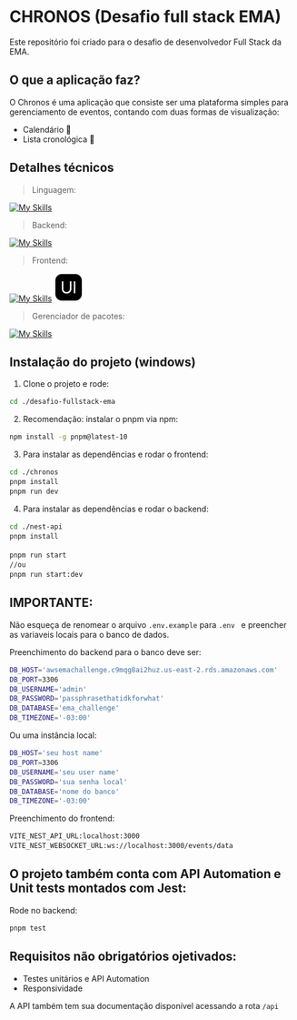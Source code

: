 # CHRONOS (Desafio full stack EMA)
Este repositório foi criado para o desafio de desenvolvedor Full Stack da EMA. 

## O que a aplicação faz?
O Chronos é uma aplicação que consiste ser uma plataforma simples para gerenciamento de eventos, contando com duas formas de visualização: 
- Calendário 📆 
- Lista cronológica 📄

## Detalhes técnicos
> Linguagem:

[![My Skills](https://skillicons.dev/icons?i=ts)](https://skillicons.dev)

> Backend:

[![My Skills](https://skillicons.dev/icons?i=mysql,nestjs)](https://skillicons.dev)

> Frontend:

[![My Skills](https://skillicons.dev/icons?i=vite)](https://skillicons.dev)
 <img src="https://raw.githubusercontent.com/heroui-inc/heroui/main/apps/docs/public/isotipo.png" alt="HeroUI logo" width="50" height="50"> 

> Gerenciador de pacotes: 

[![My Skills](https://skillicons.dev/icons?i=pnpm)](https://skillicons.dev)

##  Instalação do projeto (windows)

1. Clone o projeto e rode:
```bash
cd ./desafio-fullstack-ema
````
2. Recomendação: instalar o pnpm via npm:
```bash
npm install -g pnpm@latest-10
 ```

3. Para instalar as dependências e rodar o frontend:
```bash
cd ./chronos
pnpm install
pnpm run dev
```
4. Para instalar as dependências e rodar o backend:
```bash
cd ./nest-api
pnpm install

pnpm run start 
//ou
pnpm run start:dev
```

## IMPORTANTE:
Não esqueça de renomear o arquivo ```.env.example``` para ```.env ``` e preencher as variaveis locais para o banco de dados.

Preenchimento do backend para o banco deve ser:
```bash
DB_HOST='awsemachallenge.c9mqg8ai2huz.us-east-2.rds.amazonaws.com'
DB_PORT=3306
DB_USERNAME='admin'
DB_PASSWORD='passphrasethatidkforwhat'
DB_DATABASE='ema_challenge'
DB_TIMEZONE='-03:00'
```
Ou uma instância local:
```bash
DB_HOST='seu host name'
DB_PORT=3306
DB_USERNAME='seu user name'
DB_PASSWORD='sua senha local'
DB_DATABASE='nome do banco'
DB_TIMEZONE='-03:00'
```

Preenchimento do frontend:
```bash
VITE_NEST_API_URL:localhost:3000
VITE_NEST_WEBSOCKET_URL:ws://localhost:3000/events/data
```

## O projeto também conta com API Automation e Unit tests montados com Jest:

Rode no backend:
```bash
pnpm test 
```

## Requisitos não obrigatórios ojetivados:
- Testes unitários e API Automation 
- Responsividade 

A API também tem sua documentação disponível acessando a rota ```/api ```
